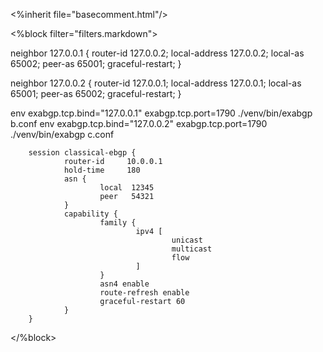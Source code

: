 <%inherit file="basecomment.html"/>

<%block filter="filters.markdown">


neighbor 127.0.0.1 {
	router-id 127.0.0.2;
	local-address 127.0.0.2;
	local-as 65002;
	peer-as 65001;
	graceful-restart;
}

neighbor 127.0.0.2 {
	router-id 127.0.0.1;
	local-address 127.0.0.1;
	local-as 65001;
	peer-as 65002;
	graceful-restart;
}

env exabgp.tcp.bind="127.0.0.1" exabgp.tcp.port=1790 ./venv/bin/exabgp b.conf
env exabgp.tcp.bind="127.0.0.2" exabgp.tcp.port=1790 ./venv/bin/exabgp c.conf


        session classical-ebgp {
                router-id     10.0.0.1
                hold-time     180
                asn {
                        local  12345
                        peer   54321
                }
                capability {
                        family {
                                ipv4 [
                                        unicast
                                        multicast
                                        flow
                                ]
                        }
                        asn4 enable
                        route-refresh enable
                        graceful-restart 60
                }
        }



</%block>

